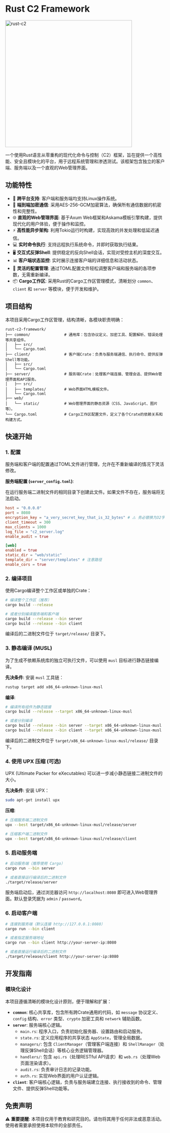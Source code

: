 # Rust C2 Framework

<!-- markdownlint-disable MD033 -->
<img src="web/static/rust-c2.png" alt="rust-c2" width="400"/>
<!-- markdownlint-enable MD033 -->

一个使用Rust语言从零重构的现代化命令与控制（C2）框架，旨在提供一个高性能、安全且模块化的平台，用于远程系统管理和渗透测试。该框架包含独立的客户端、服务端以及一个直观的Web管理界面。

## 功能特性

- 🚀 **跨平台支持**: 客户端和服务端均支持Linux操作系统。
- 🔐 **端到端加密通信**: 采用AES-256-GCM加密算法，确保所有通信数据的机密性和完整性。
- 🌐 **直观的Web管理界面**: 基于Axum Web框架和Askama模板引擎构建，提供现代化的用户体验，便于操作和监控。
- ⚡ **高性能异步架构**: 利用Tokio运行时构建，实现高效的并发处理和低延迟通信。
- 💻 **实时命令执行**: 支持远程执行系统命令，并即时获取执行结果。
- 🖥️ **交互式反弹Shell**: 提供稳定的反向Shell会话，实现对受控主机的深度交互。
- 📊 **客户端状态监控**: 实时展示连接客户端的详细信息和活动状态。
- 📝 **灵活的配置管理**: 通过TOML配置文件轻松调整客户端和服务端的各项参数，无需重新编译。
- 📦 **Cargo工作区**: 采用Rust的Cargo工作区管理模式，清晰划分 `common`、`client` 和 `server` 等模块，便于开发和维护。

## 项目结构

本项目采用Cargo工作区管理，结构清晰，各模块职责明确：

```shell
rust-c2-framework/
├── common/               # 通用库：包含协议定义、加密工具、配置解析、错误处理等共享组件。
│   ├── src/
│   └── Cargo.toml
├── client/               # 客户端Crate：负责与服务端通信、执行命令、提供反弹Shell等功能。
│   ├── src/
│   └── Cargo.toml
├── server/               # 服务端Crate：处理客户端连接、管理会话、提供Web管理界面和API服务。
│   ├── src/
│   ├── templates/        # Web界面HTML模板文件。
│   └── Cargo.toml
├── web/
│   └── static/           # Web管理界面的静态资源（CSS、JavaScript、图片等）。
└── Cargo.toml            # Cargo工作区配置文件，定义了各个Crate的依赖关系和构建方式。
```

## 快速开始

### 1. 配置

服务端和客户端的配置通过TOML文件进行管理，允许在不重新编译的情况下灵活修改。

**服务端配置 (`server_config.toml`)**:

在运行服务端二进制文件的相同目录下创建此文件。如果文件不存在，服务端将无法启动。

```toml
host = "0.0.0.0"
port = 8080
encryption_key = "a_very_secret_key_that_is_32_bytes" # ⚠️ 务必替换为32字节的强密钥！
client_timeout = 300
max_clients = 1000
log_file = "c2_server.log"
enable_audit = true

[web]
enabled = true
static_dir = "web/static"
template_dir = "server/templates" # 注意路径
enable_cors = true
```

### 2. 编译项目

使用Cargo编译整个工作区或单独的Crate：

```bash
# 编译整个工作区（推荐）
cargo build --release

# 或者分别编译服务端和客户端
cargo build --release --bin server
cargo build --release --bin client
```

编译后的二进制文件位于 `target/release/` 目录下。

### 3. 静态编译 (MUSL)

为了生成不依赖系统库的独立可执行文件，可以使用 `musl` 目标进行静态链接编译。

**先决条件**:
安装 `musl` 工具链：

```bash
rustup target add x86_64-unknown-linux-musl
```

**编译**:

```bash
# 编译所有组件为静态链接
cargo build --release --target x86_64-unknown-linux-musl

# 或者分别编译
cargo build --release --bin server --target x86_64-unknown-linux-musl
cargo build --release --bin client --target x86_64-unknown-linux-musl
```

编译后的二进制文件位于 `target/x86_64-unknown-linux-musl/release/` 目录下。

### 4. 使用 UPX 压缩 (可选)

UPX (Ultimate Packer for eXecutables) 可以进一步减小静态链接二进制文件的大小。

**先决条件**:
安装 UPX：

```bash
sudo apt-get install upx
```

**压缩**:

```bash
# 压缩服务端二进制文件
upx --best target/x86_64-unknown-linux-musl/release/server

# 压缩客户端二进制文件
upx --best target/x86_64-unknown-linux-musl/release/client
```

### 5. 启动服务端

```bash
# 启动服务端（推荐使用 Cargo）
cargo run --bin server

# 或者直接运行编译后的二进制文件
./target/release/server
```

服务端启动后，通过浏览器访问 `http://localhost:8080` 即可进入Web管理界面。默认登录凭据为 `admin` / `password`。

### 6. 启动客户端

```bash
# 连接到服务端（默认连接 http://127.0.0.1:8080）
cargo run --bin client

# 或者指定服务端地址
cargo run --bin client http://your-server-ip:8080

# 或者直接运行编译后的二进制文件
./target/release/client http://your-server-ip:8080
```

## 开发指南

### 模块化设计

本项目遵循清晰的模块化设计原则，便于理解和扩展：

- **`common`**: 核心共享库，包含所有跨Crate通用的代码，如 `message` 协议定义、`config` 结构、`error` 类型、`crypto` 加密工具和 `network` 辅助函数。
- **`server`**: 服务端核心逻辑。
  - `main.rs`: 程序入口，负责初始化服务器、设置路由和启动服务。
  - `state.rs`: 定义应用程序的共享状态 `AppState`，管理全局数据。
  - `managers/`: 包含 `ClientManager`（管理客户端连接）和 `ShellManager`（处理反弹Shell会话）等核心业务逻辑管理器。
  - `handlers/`: 包含 `api.rs`（处理RESTful API请求）和 `web.rs`（处理Web页面渲染请求）。
  - `audit.rs`: 负责审计日志的记录功能。
  - `auth.rs`: 实现Web界面的用户认证逻辑。
- **`client`**: 客户端核心逻辑，负责与服务端建立连接、执行接收到的命令、管理文件、提供反弹Shell功能等。

## 免责声明

⚠️ **重要提醒**: 本项目仅用于教育和研究目的。请勿将其用于任何非法或恶意活动。使用者需要承担使用本软件的全部责任。
